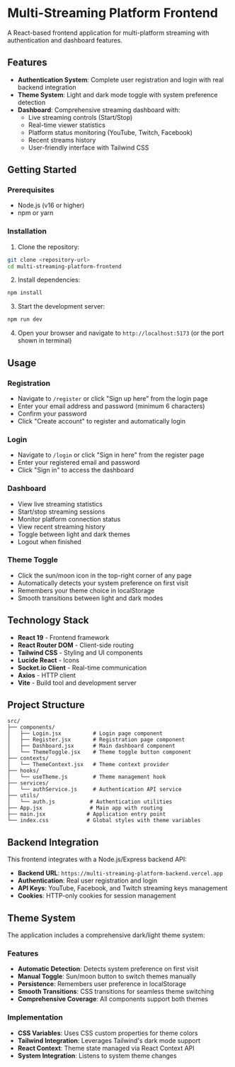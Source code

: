 # Multi-Streaming Platform Frontend

A React-based frontend application for multi-platform streaming with authentication and dashboard features.

## Features

- **Authentication System**: Complete user registration and login with real backend integration
- **Theme System**: Light and dark mode toggle with system preference detection
- **Dashboard**: Comprehensive streaming dashboard with:
  - Live streaming controls (Start/Stop)
  - Real-time viewer statistics
  - Platform status monitoring (YouTube, Twitch, Facebook)
  - Recent streams history
  - User-friendly interface with Tailwind CSS

## Getting Started

### Prerequisites

- Node.js (v16 or higher)
- npm or yarn

### Installation

1. Clone the repository:

```bash
git clone <repository-url>
cd multi-streaming-platform-frontend
```

2. Install dependencies:

```bash
npm install
```

3. Start the development server:

```bash
npm run dev
```

4. Open your browser and navigate to `http://localhost:5173` (or the port shown in terminal)

## Usage

### Registration

- Navigate to `/register` or click "Sign up here" from the login page
- Enter your email address and password (minimum 6 characters)
- Confirm your password
- Click "Create account" to register and automatically login

### Login

- Navigate to `/login` or click "Sign in here" from the register page
- Enter your registered email and password
- Click "Sign in" to access the dashboard

### Dashboard

- View live streaming statistics
- Start/stop streaming sessions
- Monitor platform connection status
- View recent streaming history
- Toggle between light and dark themes
- Logout when finished

### Theme Toggle

- Click the sun/moon icon in the top-right corner of any page
- Automatically detects your system preference on first visit
- Remembers your theme choice in localStorage
- Smooth transitions between light and dark modes

## Technology Stack

- **React 19** - Frontend framework
- **React Router DOM** - Client-side routing
- **Tailwind CSS** - Styling and UI components
- **Lucide React** - Icons
- **Socket.io Client** - Real-time communication
- **Axios** - HTTP client
- **Vite** - Build tool and development server

## Project Structure

```
src/
├── components/
│   ├── Login.jsx          # Login page component
│   ├── Register.jsx       # Registration page component
│   ├── Dashboard.jsx      # Main dashboard component
│   └── ThemeToggle.jsx    # Theme toggle button component
├── contexts/
│   └── ThemeContext.jsx   # Theme context provider
├── hooks/
│   └── useTheme.js        # Theme management hook
├── services/
│   └── authService.js     # Authentication API service
├── utils/
│   └── auth.js           # Authentication utilities
├── App.jsx               # Main app with routing
├── main.jsx             # Application entry point
└── index.css            # Global styles with theme variables
```

## Backend Integration

This frontend integrates with a Node.js/Express backend API:

- **Backend URL**: `https://multi-streaming-platform-backend.vercel.app`
- **Authentication**: Real user registration and login
- **API Keys**: YouTube, Facebook, and Twitch streaming keys management
- **Cookies**: HTTP-only cookies for session management

## Theme System

The application includes a comprehensive dark/light theme system:

### Features

- **Automatic Detection**: Detects system preference on first visit
- **Manual Toggle**: Sun/moon button to switch themes manually
- **Persistence**: Remembers user preference in localStorage
- **Smooth Transitions**: CSS transitions for seamless theme switching
- **Comprehensive Coverage**: All components support both themes

### Implementation

- **CSS Variables**: Uses CSS custom properties for theme colors
- **Tailwind Integration**: Leverages Tailwind's dark mode support
- **React Context**: Theme state managed via React Context API
- **System Integration**: Listens to system theme changes

